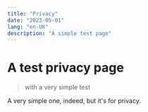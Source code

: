 ```yaml
---
title: "Privacy"
date: "2023-05-01"
lang: "en-UK"
description: "A simple test page"
---
```

# A test privacy page

>with a very simple test

A very simple one, indeed, but it's for privacy.
